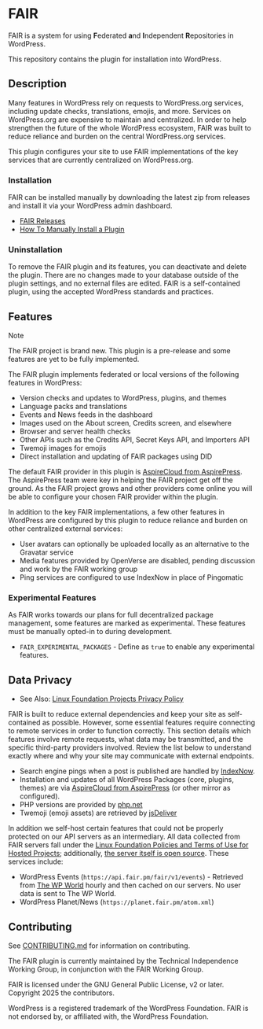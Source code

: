 # FAIR

FAIR is a system for using **F**ederated **a**nd **I**ndependent **R**epositories in WordPress.

This repository contains the plugin for installation into WordPress.

## Description

Many features in WordPress rely on requests to WordPress.org services, including update checks, translations, emojis, and more. Services on WordPress.org are expensive to maintain and centralized. In order to help strengthen the future of the whole WordPress ecosystem, FAIR was built to reduce reliance and burden on the central WordPress.org services.

This plugin configures your site to use FAIR implementations of the key services that are currently centralized on WordPress.org.

### Installation

FAIR can be installed manually by downloading the latest zip from releases and install it via your WordPress admin dashboard.

* [FAIR Releases](https://github.com/fairpm/fair-plugin/releases)
* [How To Manually Install a Plugin](https://wordpress.org/documentation/article/manage-plugins/#manual-plugin-installation-1)

### Uninstallation

To remove the FAIR plugin and its features, you can deactivate and delete the plugin. There are no changes made to your database outside of the plugin settings, and no external files are edited. FAIR is a self-contained plugin, using the accepted WordPress standards and practices.

## Features

> [!NOTE]
> The FAIR project is brand new. This plugin is a pre-release and some features are yet to be fully implemented.

The FAIR plugin implements federated or local versions of the following features in WordPress:

* Version checks and updates to WordPress, plugins, and themes
* Language packs and translations
* Events and News feeds in the dashboard
* Images used on the About screen, Credits screen, and elsewhere
* Browser and server health checks
* Other APIs such as the Credits API, Secret Keys API, and Importers API
* Twemoji images for emojis
* Direct installation and updating of FAIR packages using DID

The default FAIR provider in this plugin is [AspireCloud from AspirePress](https://aspirepress.org/). The AspirePress team were key in helping the FAIR project get off the ground. As the FAIR project grows and other providers come online you will be able to configure your chosen FAIR provider within the plugin.

In addition to the key FAIR implementations, a few other features in WordPress are configured by this plugin to reduce reliance and burden on other centralized external services:

* User avatars can optionally be uploaded locally as an alternative to the Gravatar service
* Media features provided by OpenVerse are disabled, pending discussion and work by the FAIR working group
* Ping services are configured to use IndexNow in place of Pingomatic


### Experimental Features

As FAIR works towards our plans for full decentralized package management, some features are marked as experimental. These features must be manually opted-in to during development.

* `FAIR_EXPERIMENTAL_PACKAGES` - Define as `true` to enable any experimental features.


## Data Privacy

* See Also: [Linux Foundation Projects Privacy Policy](https://lfprojects.org/policies/privacy-policy/)

FAIR is built to reduce external dependencies and keep your site as self-contained as possible. However, some essential features require connecting to remote services in order to function correctly. This section details which features involve remote requests, what data may be transmitted, and the specific third-party providers involved. Review the list below to understand exactly where and why your site may communicate with external endpoints.

* Search engine pings when a post is published are handled by [IndexNow](https://www.indexnow.org).
* Installation and updates of all WordPress Packages (core, plugins, themes) are via [AspireCloud from AspirePress](https://aspirepress.org/) (or other mirror as configured).
* PHP versions are provided by [php.net](https://php.net)
* Twemoji (emoji assets) are retrieved by [jsDeliver](https://cdn.jsdelivr.net/gh/jdecked/twemoji@15.1.0/assets/)

In addition we self-host certain features that could not be properly protected on our API servers as an intermediary. All data collected from FAIR servers fall under the [Linux Foundation Policies and Terms of Use for Hosted Projects](https://lfprojects.org/policies/hosted-project-tools-terms-of-use/); additionally, [the server itself is open source](https://github.com/fairpm/server). These services include:

* WordPress Events (`https://api.fair.pm/fair/v1/events`) - Retrieved from [The WP World](https://thewp.world) hourly and then cached on our servers. No user data is sent to The WP World.
* WordPress Planet/News (`https://planet.fair.pm/atom.xml`)


## Contributing

See [CONTRIBUTING.md](./CONTRIBUTING.md) for information on contributing.

The FAIR plugin is currently maintained by the Technical Independence Working Group, in conjunction with the FAIR Working Group.

FAIR is licensed under the GNU General Public License, v2 or later. Copyright 2025 the contributors.

WordPress is a registered trademark of the WordPress Foundation. FAIR is not endorsed by, or affiliated with, the WordPress Foundation.
